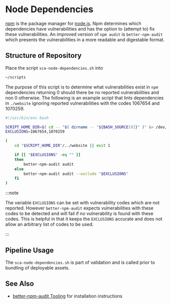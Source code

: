 # Node Dependencies

[npm](https://en.wikipedia.org/wiki/Npm_(software)) is the package manager for [node.js](https://nodejs.org).  Npm determines which dependencies have vulnerabilities and has the option to (attempt to) fix these vulnerabilities.  An improved version of `npm audit` is `better-npm-audit` which presents the vulnerabilities in a more readable and digestable format.

## Structure of Repository

Place the script `sca-node-dependencies.sh` into

```bash
~/scripts
```

The purpose of this script is to determine what vulnerabilities exist in `npm` dependencies returning 0 should there be no reported vulnerabilities and non 0 otherwise.  The following is an example script that lints dependencies in `./website` ignoring reported vulnerabilities with the codes 1067654 and 1070259.

```bash
#!/usr/bin/env bash

SCRIPT_HOME_DIR=$( cd -- "$( dirname -- "${BASH_SOURCE[0]}" )" &> /dev/null && pwd )
EXCLUSIONS=1067654,1070259

(
    cd "$SCRIPT_HOME_DIR"/../website || exit 1

    if [[ "$EXCLUSIONS" -eq "" ]]
    then
        better-npm-audit audit
    else
        better-npm-audit audit --exclude "$EXCLUSIONS"
    fi
)
```

:::note

The variable `EXCLUSIONS` can be set with vulnerability codes which are not reported.  However `better-npm-audit` expects vulnerabilities with these codes to be detected and will fail if no vulnerability is found with these codes.  This is helpful in that it keeps the `EXCLUSIONS` accurate and does not allow an arbitrary list of codes to be used.

:::

## Pipeline Usage

The `sca-node-dependencies.sh` is part of validation and is called prior to bundling of deployable assets.

## See Also

- [better-npm-audit Tooling](../../tooling/better-npm-audit) for installation instructions

